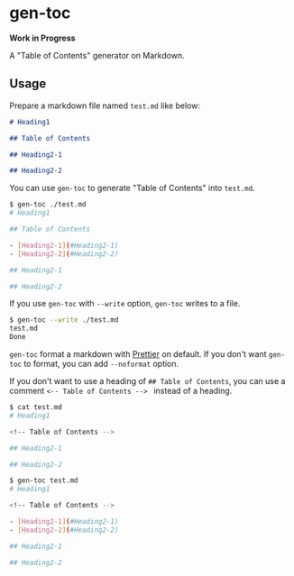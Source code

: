 # gen-toc

**Work in Progress**

A "Table of Contents" generator on Markdown.

## Usage

Prepare a markdown file named `test.md` like below:

```md
# Heading1

## Table of Contents

## Heading2-1

## Heading2-2
```

You can use `gen-toc` to generate "Table of Contents" into `test.md`.

```sh
$ gen-toc ./test.md
# Heading1

## Table of Contents

- [Heading2-1](#Heading2-1)
- [Heading2-2](#Heading2-2)

## Heading2-1

## Heading2-2
```

If you use `gen-toc` with `--write` option, `gen-toc` writes to a file.

```sh
$ gen-toc --write ./test.md
test.md
Done
```

`gen-toc` format a markdown with [Prettier](https://github.com/prettier/prettier) on default. If you don't want `gen-toc` to format, you can add `--noformat` option.

If you don't want to use a heading of `## Table of Contents`, you can use a comment `<-- Table of Contents --> ` instead of a heading.

```sh
$ cat test.md
# Heading1

<!-- Table of Contents -->

## Heading2-1

## Heading2-2

$ gen-toc test.md
# Heading1

<!-- Table of Contents -->

- [Heading2-1](#Heading2-1)
- [Heading2-2](#Heading2-2)

## Heading2-1

## Heading2-2
```

